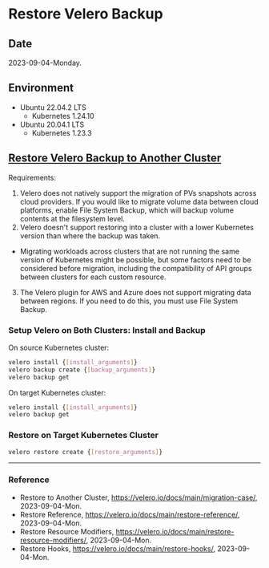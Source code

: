 # Restore Velero Backup

## Date

2023-09-04-Monday.

## Environment

* Ubuntu 22.04.2 LTS
  * Kubernetes 1.24.10
* Ubuntu 20.04.1 LTS
  * Kubernetes 1.23.3

## [Restore Velero Backup to Another Cluster](https://velero.io/docs/main/migration-case/)

Requirements:
1. Velero does not natively support the migration of PVs snapshots across cloud providers. If you would like to migrate volume data between cloud platforms, enable File System Backup, which will backup volume contents at the filesystem level.
2. Velero doesn't support restoring into a cluster with a lower Kubernetes version than where the backup was taken.
  * Migrating workloads across clusters that are not running the same version of Kubernetes might be possible, but some factors need to be considered before migration, including the compatibility of API groups between clusters for each custom resource.
3. The Velero plugin for AWS and Azure does not support migrating data between regions. If you need to do this, you must use File System Backup.

### Setup Velero on Both Clusters: Install and Backup

On source Kubernetes cluster:

```Bash
velero install {[install_arguments]}
velero backup create {[backup_arguments]}
velero backup get
```

On target Kubernetes cluster:

```Bash
velero install {[install_arguments]}
velero backup get
```

### Restore on Target Kubernetes Cluster

```Bash
velero restore create {[restore_arguments]}
```

---

### Reference
- Restore to Another Cluster, https://velero.io/docs/main/migration-case/, 2023-09-04-Mon.
- Restore Reference, https://velero.io/docs/main/restore-reference/, 2023-09-04-Mon.
- Restore Resource Modifiers, https://velero.io/docs/main/restore-resource-modifiers/, 2023-09-04-Mon.
- Restore Hooks, https://velero.io/docs/main/restore-hooks/, 2023-09-04-Mon.
